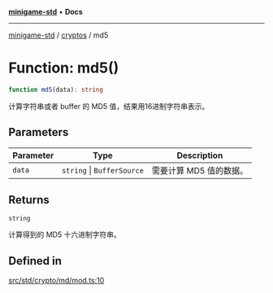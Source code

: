 [**minigame-std**](../../../README.md) • **Docs**

***

[minigame-std](../../../README.md) / [cryptos](../README.md) / md5

# Function: md5()

```ts
function md5(data): string
```

计算字符串或者 buffer 的 MD5 值，结果用16进制字符串表示。

## Parameters

| Parameter | Type | Description |
| ------ | ------ | ------ |
| `data` | `string` \| `BufferSource` | 需要计算 MD5 值的数据。 |

## Returns

`string`

计算得到的 MD5 十六进制字符串。

## Defined in

[src/std/crypto/md/mod.ts:10](https://github.com/JiangJie/minigame-std/blob/0b3f4c24a764d15c8d4cfbfab659d3f6c53dfd93/src/std/crypto/md/mod.ts#L10)
